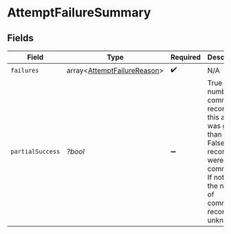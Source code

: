 # AttemptFailureSummary


## Fields

| Field                                                                                                                                                                   | Type                                                                                                                                                                    | Required                                                                                                                                                                | Description                                                                                                                                                             |
| ----------------------------------------------------------------------------------------------------------------------------------------------------------------------- | ----------------------------------------------------------------------------------------------------------------------------------------------------------------------- | ----------------------------------------------------------------------------------------------------------------------------------------------------------------------- | ----------------------------------------------------------------------------------------------------------------------------------------------------------------------- |
| `failures`                                                                                                                                                              | array<[AttemptFailureReason](../../models/shared/AttemptFailureReason.md)>                                                                                              | :heavy_check_mark:                                                                                                                                                      | N/A                                                                                                                                                                     |
| `partialSuccess`                                                                                                                                                        | *?bool*                                                                                                                                                                 | :heavy_minus_sign:                                                                                                                                                      | True if the number of committed records for this attempt was greater than 0. False if 0 records were committed. If not set, the number of committed records is unknown. |